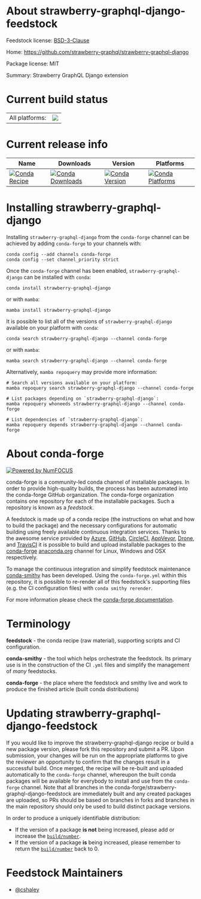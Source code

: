 About strawberry-graphql-django-feedstock
=========================================

Feedstock license: [BSD-3-Clause](https://github.com/conda-forge/strawberry-graphql-django-feedstock/blob/main/LICENSE.txt)

Home: https://github.com/strawberry-graphql/strawberry-graphql-django

Package license: MIT

Summary: Strawberry GraphQL Django extension

Current build status
====================


<table><tr><td>All platforms:</td>
    <td>
      <a href="https://dev.azure.com/conda-forge/feedstock-builds/_build/latest?definitionId=16567&branchName=main">
        <img src="https://dev.azure.com/conda-forge/feedstock-builds/_apis/build/status/strawberry-graphql-django-feedstock?branchName=main">
      </a>
    </td>
  </tr>
</table>

Current release info
====================

| Name | Downloads | Version | Platforms |
| --- | --- | --- | --- |
| [![Conda Recipe](https://img.shields.io/badge/recipe-strawberry--graphql--django-green.svg)](https://anaconda.org/conda-forge/strawberry-graphql-django) | [![Conda Downloads](https://img.shields.io/conda/dn/conda-forge/strawberry-graphql-django.svg)](https://anaconda.org/conda-forge/strawberry-graphql-django) | [![Conda Version](https://img.shields.io/conda/vn/conda-forge/strawberry-graphql-django.svg)](https://anaconda.org/conda-forge/strawberry-graphql-django) | [![Conda Platforms](https://img.shields.io/conda/pn/conda-forge/strawberry-graphql-django.svg)](https://anaconda.org/conda-forge/strawberry-graphql-django) |

Installing strawberry-graphql-django
====================================

Installing `strawberry-graphql-django` from the `conda-forge` channel can be achieved by adding `conda-forge` to your channels with:

```
conda config --add channels conda-forge
conda config --set channel_priority strict
```

Once the `conda-forge` channel has been enabled, `strawberry-graphql-django` can be installed with `conda`:

```
conda install strawberry-graphql-django
```

or with `mamba`:

```
mamba install strawberry-graphql-django
```

It is possible to list all of the versions of `strawberry-graphql-django` available on your platform with `conda`:

```
conda search strawberry-graphql-django --channel conda-forge
```

or with `mamba`:

```
mamba search strawberry-graphql-django --channel conda-forge
```

Alternatively, `mamba repoquery` may provide more information:

```
# Search all versions available on your platform:
mamba repoquery search strawberry-graphql-django --channel conda-forge

# List packages depending on `strawberry-graphql-django`:
mamba repoquery whoneeds strawberry-graphql-django --channel conda-forge

# List dependencies of `strawberry-graphql-django`:
mamba repoquery depends strawberry-graphql-django --channel conda-forge
```


About conda-forge
=================

[![Powered by
NumFOCUS](https://img.shields.io/badge/powered%20by-NumFOCUS-orange.svg?style=flat&colorA=E1523D&colorB=007D8A)](https://numfocus.org)

conda-forge is a community-led conda channel of installable packages.
In order to provide high-quality builds, the process has been automated into the
conda-forge GitHub organization. The conda-forge organization contains one repository
for each of the installable packages. Such a repository is known as a *feedstock*.

A feedstock is made up of a conda recipe (the instructions on what and how to build
the package) and the necessary configurations for automatic building using freely
available continuous integration services. Thanks to the awesome service provided by
[Azure](https://azure.microsoft.com/en-us/services/devops/), [GitHub](https://github.com/),
[CircleCI](https://circleci.com/), [AppVeyor](https://www.appveyor.com/),
[Drone](https://cloud.drone.io/welcome), and [TravisCI](https://travis-ci.com/)
it is possible to build and upload installable packages to the
[conda-forge](https://anaconda.org/conda-forge) [anaconda.org](https://anaconda.org/)
channel for Linux, Windows and OSX respectively.

To manage the continuous integration and simplify feedstock maintenance
[conda-smithy](https://github.com/conda-forge/conda-smithy) has been developed.
Using the ``conda-forge.yml`` within this repository, it is possible to re-render all of
this feedstock's supporting files (e.g. the CI configuration files) with ``conda smithy rerender``.

For more information please check the [conda-forge documentation](https://conda-forge.org/docs/).

Terminology
===========

**feedstock** - the conda recipe (raw material), supporting scripts and CI configuration.

**conda-smithy** - the tool which helps orchestrate the feedstock.
                   Its primary use is in the construction of the CI ``.yml`` files
                   and simplify the management of *many* feedstocks.

**conda-forge** - the place where the feedstock and smithy live and work to
                  produce the finished article (built conda distributions)


Updating strawberry-graphql-django-feedstock
============================================

If you would like to improve the strawberry-graphql-django recipe or build a new
package version, please fork this repository and submit a PR. Upon submission,
your changes will be run on the appropriate platforms to give the reviewer an
opportunity to confirm that the changes result in a successful build. Once
merged, the recipe will be re-built and uploaded automatically to the
`conda-forge` channel, whereupon the built conda packages will be available for
everybody to install and use from the `conda-forge` channel.
Note that all branches in the conda-forge/strawberry-graphql-django-feedstock are
immediately built and any created packages are uploaded, so PRs should be based
on branches in forks and branches in the main repository should only be used to
build distinct package versions.

In order to produce a uniquely identifiable distribution:
 * If the version of a package **is not** being increased, please add or increase
   the [``build/number``](https://docs.conda.io/projects/conda-build/en/latest/resources/define-metadata.html#build-number-and-string).
 * If the version of a package **is** being increased, please remember to return
   the [``build/number``](https://docs.conda.io/projects/conda-build/en/latest/resources/define-metadata.html#build-number-and-string)
   back to 0.

Feedstock Maintainers
=====================

* [@cshaley](https://github.com/cshaley/)

